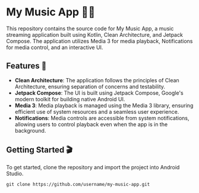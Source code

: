 # My Music App 🎵📱

This repository contains the source code for My Music App, a music streaming application built using Kotlin, Clean Architecture, and Jetpack Compose. The application utilizes Media 3 for media playback, Notifications for media control, and an interactive UI.

## Features 🚀

- **Clean Architecture**: The application follows the principles of Clean Architecture, ensuring separation of concerns and testability.
- **Jetpack Compose**: The UI is built using Jetpack Compose, Google's modern toolkit for building native Android UI.
- **Media 3**: Media playback is managed using the Media 3 library, ensuring efficient use of system resources and a seamless user experience.
- **Notifications**: Media controls are accessible from system notifications, allowing users to control playback even when the app is in the background.

## Getting Started 🎬

To get started, clone the repository and import the project into Android Studio.

```shell
git clone https://github.com/username/my-music-app.git
